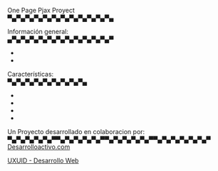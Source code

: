 One Page Pjax Proyect<br>
▀▄▀▄▀▄▀▄▀▄▀▄▀▄▀▄▀▄▀▄▀▄▀▄


Información general:<br>
▄▀▄▀▄▀▄▀▄▀▄▀▄▀▄▀▄▀▄▀▄▀▄▀


-




-


Características:<br>
▀▄▀▄▀▄▀▄▀▄▀▄▀▄▀▄▀▄


-


-


-


-





Un Proyecto desarrollado en colaboracion por:<br>
▀▄▀▄▀▄▀▄▀▄▀▀▄▀▄▀▄▀▄▀▄▀▀▄▀▄▀▄▀▄▀▄▀▀▄▀▄▀▄▀▄▀▄▀▄▀
[Desarrolloactivo.com](http://desarrolloactivo.com/)

[UXUID - Desarrollo Web](http://uxuid.co/)
